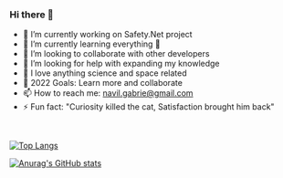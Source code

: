 ### Hi there 👋

- 🔭 I’m currently working on Safety.Net project
- 🌱 I’m currently learning everything 🤣
- 👯 I’m looking to collaborate with other developers
- 🤔 I’m looking for help with expanding my knowledge
- 💬 I love anything science and space related
- 🥅 2022 Goals: Learn more and collaborate
- 📫 How to reach me: navil.gabrie@gmail.com
- ⚡ Fun fact: "Curiosity killed the cat, Satisfaction brought him back"

<br/>

[![Top Langs](https://github-readme-stats.vercel.app/api/top-langs/?username=nav-03&theme=react&show_icons=true&layout=compact)](https://github.com/anuraghazra/github-readme-stats)


[![Anurag's GitHub stats](https://github-readme-stats.vercel.app/api?username=nav-03&theme=react&show_icons=true)](https://github.com/anuraghazra/github-readme-stats)


